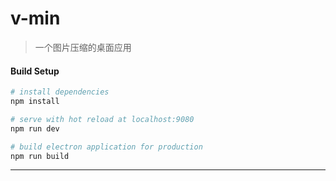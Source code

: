 # v-min

> 一个图片压缩的桌面应用

#### Build Setup

```bash
# install dependencies
npm install

# serve with hot reload at localhost:9080
npm run dev

# build electron application for production
npm run build


```

---